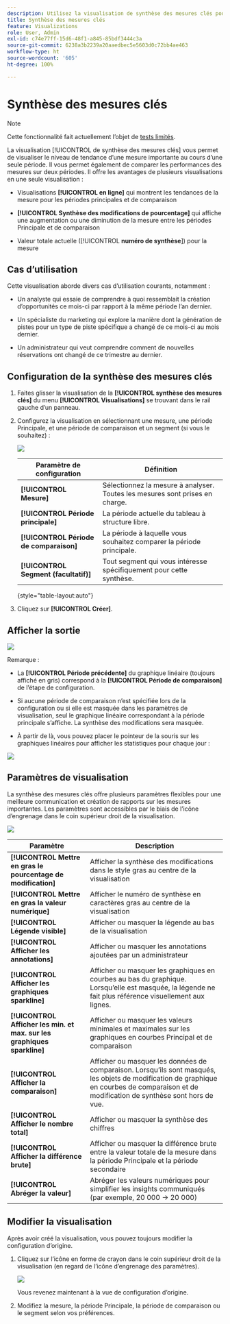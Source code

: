 ```yaml
---
description: Utilisez la visualisation de synthèse des mesures clés pour comparer les performances des mesures sur deux chronologies.
title: Synthèse des mesures clés
feature: Visualizations
role: User, Admin
exl-id: c74e77ff-15d6-48f1-a845-85bdf3444c3a
source-git-commit: 6238a3b2239a20aaedbec5e5603d0c72bb4ae463
workflow-type: ht
source-wordcount: '605'
ht-degree: 100%

---
```


# Synthèse des mesures clés

>[!NOTE]
>
>Cette fonctionnalité fait actuellement l’objet de [tests limités](/help/release-notes/releases.md).

La visualisation [!UICONTROL de synthèse des mesures clés] vous permet de visualiser le niveau de tendance d’une mesure importante au cours d’une seule période. Il vous permet également de comparer les performances des mesures sur deux périodes. Il offre les avantages de plusieurs visualisations en une seule visualisation :

* Visualisations **[!UICONTROL en ligne]** qui montrent les tendances de la mesure pour les périodes principales et de comparaison

* **[!UICONTROL Synthèse des modifications de pourcentage]** qui affiche une augmentation ou une diminution de la mesure entre les périodes Principale et de comparaison

* Valeur totale actuelle ([!UICONTROL **numéro de synthèse**]) pour la mesure

## Cas d’utilisation

Cette visualisation aborde divers cas d’utilisation courants, notamment :

* Un analyste qui essaie de comprendre à quoi ressemblait la création d’opportunités ce mois-ci par rapport à la même période l’an dernier.

* Un spécialiste du marketing qui explore la manière dont la génération de pistes pour un type de piste spécifique a changé de ce mois-ci au mois dernier.

* Un administrateur qui veut comprendre comment de nouvelles réservations ont changé de ce trimestre au dernier.

## Configuration de la synthèse des mesures clés

1. Faites glisser la visualisation de la **[!UICONTROL synthèse des mesures clés]** du menu **[!UICONTROL Visualisations]** se trouvant dans le rail gauche d’un panneau.

1. Configurez la visualisation en sélectionnant une mesure, une période Principale, et une période de comparaison et un segment (si vous le souhaitez) :

   ![](assets/key-metric-config.png)

   | Paramètre de configuration | Définition |
   | --- | --- |
   | **[!UICONTROL Mesure]** | Sélectionnez la mesure à analyser. Toutes les mesures sont prises en charge. |
   | **[!UICONTROL Période principale]** | La période actuelle du tableau à structure libre. |
   | **[!UICONTROL Période de comparaison]** | La période à laquelle vous souhaitez comparer la période principale. |
   | **[!UICONTROL Segment (facultatif)]** | Tout segment qui vous intéresse spécifiquement pour cette synthèse. |

   {style=&quot;table-layout:auto&quot;}

1. Cliquez sur **[!UICONTROL Créer]**.

## Afficher la sortie

![](assets/key-metric-output.png)

Remarque :

* La **[!UICONTROL Période précédente]** du graphique linéaire (toujours affiché en gris) correspond à la **[!UICONTROL Période de comparaison]** de l’étape de configuration.

* Si aucune période de comparaison n’est spécifiée lors de la configuration ou si elle est masquée dans les paramètres de visualisation, seul le graphique linéaire correspondant à la période principale s’affiche. La synthèse des modifications sera masquée.

* À partir de là, vous pouvez placer le pointeur de la souris sur les graphiques linéaires pour afficher les statistiques pour chaque jour :

![](assets/key-metric-output2.png)

## Paramètres de visualisation

La synthèse des mesures clés offre plusieurs paramètres flexibles pour une meilleure communication et création de rapports sur les mesures importantes. Les paramètres sont accessibles par le biais de l’icône d’engrenage dans le coin supérieur droit de la visualisation.

![](assets/key-metric-settings.png)

| Paramètre | Description |
| --- | --- |
| **[!UICONTROL Mettre en gras le pourcentage de modification]** | Afficher la synthèse des modifications dans le style gras au centre de la visualisation |
| **[!UICONTROL Mettre en gras la valeur numérique]** | Afficher le numéro de synthèse en caractères gras au centre de la visualisation |
| **[!UICONTROL Légende visible]** | Afficher ou masquer la légende au bas de la visualisation |
| **[!UICONTROL Afficher les annotations]** | Afficher ou masquer les annotations ajoutées par un administrateur |
| **[!UICONTROL Afficher les graphiques sparkline]** | Afficher ou masquer les graphiques en courbes au bas du graphique. Lorsqu’elle est masquée, la légende ne fait plus référence visuellement aux lignes. |
| **[!UICONTROL Afficher les min. et max. sur les graphiques sparkline]** | Afficher ou masquer les valeurs minimales et maximales sur les graphiques en courbes Principal et de comparaison |
| **[!UICONTROL Afficher la comparaison]** | Afficher ou masquer les données de comparaison. Lorsqu’ils sont masqués, les objets de modification de graphique en courbes de comparaison et de modification de synthèse sont hors de vue. |
| **[!UICONTROL Afficher le nombre total]** | Afficher ou masquer la synthèse des chiffres |
| **[!UICONTROL Afficher la différence brute]** | Afficher ou masquer la différence brute entre la valeur totale de la mesure dans la période Principale et la période secondaire |
| **[!UICONTROL Abréger la valeur]** | Abréger les valeurs numériques pour simplifier les insights communiqués (par exemple, 20 000 -> 20 000) |

## Modifier la visualisation

Après avoir créé la visualisation, vous pouvez toujours modifier la configuration d’origine.

1. Cliquez sur l’icône en forme de crayon dans le coin supérieur droit de la visualisation (en regard de l’icône d’engrenage des paramètres).

   ![](assets/edit-icon.png)

   Vous revenez maintenant à la vue de configuration d’origine.

1. Modifiez la mesure, la période Principale, la période de comparaison ou le segment selon vos préférences.
